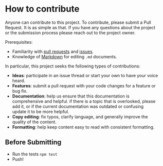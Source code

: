 # How to contribute

Anyone can contribute to this project. To contribute, please submit a Pull Request. It is as
simple as that.  If you have any questions about the project or the submission process please
reach out to the project owner.

Prerequisites:

- Familiarity with [pull requests](https://help.github.com/articles/using-pull-requests) and [issues](https://guides.github.com/features/issues/).
- Knowledge of [Markdown](https://help.github.com/articles/markdown-basics/) for editing `.md` documents.

In particular, this project seeks the following types of contributions:

- **Ideas**: participate in an issue thread or start your own to have your voice
heard.
- **Features**: submit a pull request with your code changes for a feature or bug fix.
- **Documentation**: help us ensure that this documentation is comprehensive and helpful. if
there is a topic that is overlooked, please add it, or if the current documentation was outdated
or confusing update it to be more helpful.
- **Copy editing**: fix typos, clarify language, and generally improve the quality
of the content.
- **Formatting**: help keep content easy to read with consistent formatting.

## Before Submitting
* Run the tests `npm test`
* Push!

